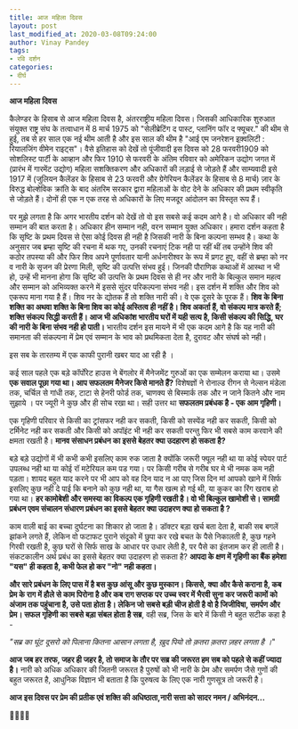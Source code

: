 ```yaml
---
title: आज महिला दिवस
layout: post
last_modified_at: 2020-03-08T09:24:00
author: Vinay Pandey
tags:
- रवि दर्शन
categories:
- दीर्घ
---
```

**आज महिला दिवस** 

कैलेण्डर के हिसाब से आज महिला दिवस है, अंतरराष्ट्रीय महिला दिवस। जिसकी आधिकारिक शुरुआत संयुक्त राष्ट्र संघ के तत्वाधान में 8 मार्च 1975 को "सेलीब्रेटिंग द पास्ट, प्लानिंग फॉर द फ्यूचर." की थीम से हुई, तब से हर साल एक नई थीम आती है और इस साल  की थीम है "आई एम जनरेशन इक़्वलिटी : रियालजिंग वीमेन राइट्स"। वैसे इतिहास को देखें तो पूंजीवादी इस दिवस को 28 फरवरी1909 को सोशलिस्ट पार्टी के आव्हान और फिर 1910 से फरवरी के अंतिम रविवार को अमेरिकन उद्योग जगत में (प्रारंभ में गारमेंट उद्योग) महिला सशक्तिकरण और अधिकारों की लड़ाई से जोड़ते हैं और साम्यवादी इसे 1917 में (जुलियन कैलेंडर के हिसाब से 23 फरवरी और ग्रेगेरियन कैलेंडर के हिसाब से 8 मार्च) ज़ार के विरुद्ध बोल्शेविक क्रांति के बाद अंतरिम सरकार द्वारा महिलाओं के वोट देने के अधिकार की प्रथम स्वीकृति से जोड़ते हैं। दोनों ही एक न एक तरह से अधिकारों के लिए मजदूर आंदोलन का विस्तृत रूप हैं। 

पर मुझे लगता है कि अगर भारतीय दर्शन को देखें तो वो इस सबसे कई कदम आगे है। वो अधिकार की नही सम्मान की बात करता है। अधिकार हीन सम्मान नही, वरन सम्मान युक्त अधिकार। हमारा दर्शन कहता है कि सृष्टि के प्रथम दिवस से ऐसा कोई दिवस ही नही है जिसकी नारी के बिना कल्पना सम्भव है। कथा के अनुसार जब ब्रम्हा सृष्टि की रचना में थक गए, उनकी रचनाएं टिक नही पा रहीं थीं तब उन्होंने शिव की कठोर तपस्या की और फिर शिव अपने पूर्णावतार यानी अर्धनारीश्वर के रूप में प्रगट हुए, वहीं से ब्रम्हा को नर व नारी के सृजन की प्रेरणा मिली, सृष्टि की उत्पत्ति संभव हुई। जिनकी पौराणिक कथाओं में आस्था न भी हो, उन्हें भी मानना होगा कि सृष्टि की उत्पत्ति के प्रथम दिवस से ही नर और नारी के बिल्कुल समान महत्व और सम्मान को अभिव्यक्त करने में इससे सुंदर परिकल्पना संभव नही। इस दर्शन में शक्ति और शिव को एकरूप माना गया है हैं। शिव नर के द्योतक हैं तो शक्ति नारी की। वे एक दूसरे के पूरक हैं। **शिव के बिना शक्ति का अथवा शक्ति के बिना शिव का कोई अस्तित्व ही नहीं है। शिव अकर्ता हैं, वो संकल्प मात्र करते हैं; शक्ति संकल्प सिद्धी करती हैं। आज भी अधिकांश भारतीय घरों में यही सत्य है, किसी संकल्प की सिद्धि, घर की नारी के बिना संभव नही हो पाती।** भारतीय दर्शन इस मायने में भी एक कदम आगे है कि यह नारी की समानता की संकल्पना में प्रेम एवं सम्मान के भाव को प्रथमिकता देता है, दुरावट और संघर्ष को नही। 

इस सब के तारतम्य में एक काफी पुरानी खबर याद आ रही है । 

कई साल पहले एक बड़े कॉर्पोरेट हाउस ने बेंगलोर में मैनेजमेंट गुरुओं का एक सम्मेलन कराया था। उसमे **एक सवाल पूछा गया था। आप सफलतम मैनेजर किसे मानते हैं?** विशेषज्ञों ने रोनाल्ड रीगन से नेल्सन मंडेला तक, चर्चिल से गांधी तक, टाटा से हेनरी फोर्ड तक, चाणक्य से बिस्मार्क तक और न जाने कितने और नाम सुझाये । पर ज्यूरी ने कुछ और ही सोच रखा था। सही उत्तर था **सफलतम प्रबंधक है - एक आम गृहिणी।** 

एक गृहिणी परिवार से किसी का ट्रांसफर नही कर सकती, किसी को सस्पेंड नही कर सकती, किसी को टर्मिनेट नही कर सकती और किसी को अपॉइंट भी नही कर सकती परन्तु फिर भी सबसे काम करवाने की क्षमता रखती है। **मानव संसाधन प्रबंधन का इससे बेहतर क्या उदहारण हो सकता है?**

बड़े बड़े उद्योगों में भी कभी कभी इसलिए काम रुक जाता है क्योंकि जरूरी फ्यूल नही था या कोई स्पेयर पार्ट उपलब्ध नही था या कोई रॉ मटेरियल कम पड गया। पर किसी गरीब से गरीब घर मे भी नमक  कम नही पड़ता। शायद बहुत याद करने पर भी आप को वह दिन याद न आ पाए जिस दिन मां आपको खाने में सिर्फ इसलिए कुछ नही दे पाई कि बनाने को कुछ नही था, या गैस खत्म हो गई थी, या कुकर का रिंग खराब हो गया था। **हर कामोबेशी और समस्या का विकल्प एक गृहिणी रखती है। वो भी बिल्कुल खामोशी से। सामग्री प्रबंधन एवम संचालन संधारण प्रबंधन का इससे बेहतर क्या उदाहरण क्या हो सकता है ?**

काम वाली बाई का बच्चा दुर्घटना का शिकार हो जाता है। डॉक्टर बड़ा खर्च बता देता है, बाकी सब बगलें झांकने लगते हैं, लेकिन वो फटाफट पुराने संदूको में छुपा कर रखे बचत के पैसे निकालती है, कुछ गहने गिरवी रखती है, कुछ घरों से सिर्फ साख के आधार पर उधार लेती है, पर पैसे का इंतजाम कर ही लाती है। संकटकालीन अर्थ प्रबंध का इससे बेहतर क्या उदाहरण हो सकता है? **आपदा के क्षण में गृहिणी का बैंक हमेशा "यस" ही कहता है, कभी फेल हो कर "नो" नही कहता।** 

**और सारे प्रबंधन के लिए पास में है बस कुछ आंसू और कुछ मुस्कान। किससेे, क्या और कैसे कराना है, कब प्रेम के राग में हौले से काम पिरोना है और कब राग सप्तक पर उच्च स्वर में भैरवी सुना कर जरूरी कामों को अंजाम तक पहुंचाना है, उसे पता होता है। लेकिन जो सबसे बड़ी चीज होती है वो है जिजीविषा, समर्पण और प्रेम। सफल गृहिणी का सबसे बड़ा संबल होता है सब्र**, वही सब्र, जिस के बारे में किसी ने बहुत सटीक कहा है -

*"सब्र का घूंट दूसरो को पिलाना*
*कितना आसान लगता है,*
*ख़ुद पियो तो*
*क़तरा क़तरा ज़हर लगता है ।*"

**आज जब हर तरफ, जहर ही जहर है, तो समाज के तौर पर सब्र की जरूरत हम सब को पहले से कहीं ज्यादा है।** नारी को अधिक अधिकार की जितनी जरूरत है पुरुषों को भी नारी के प्रेम और समर्पण जैसे गुणों की बहुत जरूरत है, आधुनिक विज्ञान भी बताता है कि पुरुषत्व के लिए एक नारी गुणसूत्र तो जरूरी है।

**आज इस दिवस पर प्रेम की प्रतीक एवं शक्ति की अधिष्ठाता,नारी सत्ता को सादर नमन / अभिनंदन...**

🙏🌷🌷🙏


